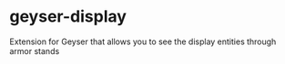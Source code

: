 # geyser-display
Extension for Geyser that allows you to see the display entities through armor stands
